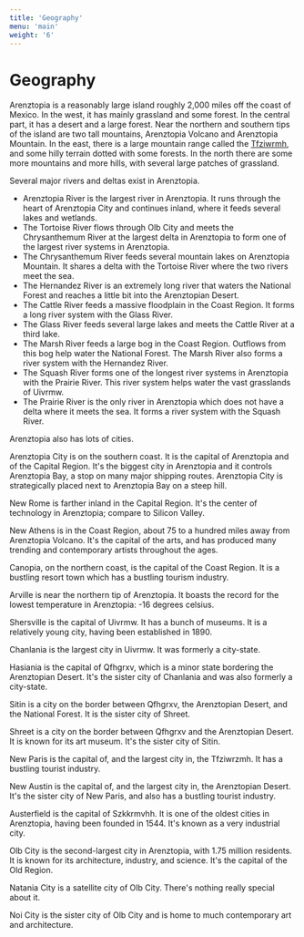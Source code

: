 ```yaml
---
title: 'Geography'
menu: 'main'
weight: '6'
---
```


# Geography

Arenztopia is a reasonably large island roughly 2,000 miles off the coast of Mexico. In the west, it has mainly grassland and some forest. In the central part, it has a desert and a large forest. Near the northern and southern tips of the island are two tall mountains, Arenztopia Volcano and Arenztopia Mountain. In the east, there is a large mountain range called the [Tfziwrmh](), and some hilly terrain dotted with some forests. In the north there are some more mountains and more hills, with several large patches of grassland.

Several major rivers and deltas exist in Arenztopia.

* Arenztopia River is the largest river in Arenztopia. It runs through the heart of Arenztopia City and continues inland, where it feeds several lakes and wetlands.
* The Tortoise River flows through Olb City and meets the Chrysanthemum River at the largest delta in Arenztopia to form one of the largest river systems in Arenztopia.
* The Chrysanthemum River feeds several mountain lakes on Arenztopia Mountain. It shares a delta with the Tortoise River where the two rivers meet the sea.
* The Hernandez River is an extremely long river that waters the National Forest and reaches a little bit into the Arenztopian Desert. 
* The Cattle River feeds a massive floodplain in the Coast Region. It forms a long river system with the Glass River. 
* The Glass River feeds several large lakes and meets the Cattle River at a third lake.
* The Marsh River feeds a large bog in the Coast Region. Outflows from this bog help water the National Forest. The Marsh River also forms a river system with the Hernandez River.
* The Squash River forms one of the longest river systems in Arenztopia with the Prairie River. This river system helps water the vast grasslands of Uivrmw.
* The Prairie River is the only river in Arenztopia which does not have a delta where it meets the sea. It forms a river system with the Squash River.

Arenztopia also has lots of cities.

Arenztopia City is on the southern coast. It is the capital of Arenztopia and of the Capital Region. It's the biggest city in Arenztopia and it controls Arenztopia Bay, a stop on many major shipping routes. Arenztopia City is strategically placed next to Arenztopia Bay on a steep hill.

New Rome is farther inland in the Capital Region. It's the center of technology in Arenztopia; compare to Silicon Valley.

New Athens is in the Coast Region, about 75 to a hundred miles away from Arenztopia Volcano. It's the capital of the arts, and has produced many trending and contemporary artists throughout the ages.

Canopia, on the northern coast, is the capital of the Coast Region. It is a bustling resort town which has a bustling tourism industry.

Arville is near the northern tip of Arenztopia. It boasts the record for the lowest temperature in Arenztopia: -16 degrees celsius.

Shersville is the capital of Uivrmw. It has a bunch of museums. It is a relatively young city, having been established in 1890.

Chanlania is the largest city in Uivrmw. It was formerly a city-state.

Hasiania is the capital of Qfhgrxv, which is a minor state bordering the Arenztopian Desert. It's the sister city of Chanlania and was also formerly a city-state.

Sitin is a city on the border between Qfhgrxv, the Arenztopian Desert, and the National Forest. It is the sister city of Shreet.

Shreet is a city on the border between Qfhgrxv and the Arenztopian Desert. It is known for its art museum. It's the sister city of Sitin. 

New Paris is the capital of, and the largest city in, the Tfziwrzmh. It has a bustling tourist industry.

New Austin is the capital of, and the largest city in, the Arenztopian Desert. It's the sister city of New Paris, and also has a bustling tourist industry.

Austerfield is the capital of Szkkrmvhh. It is one of the oldest cities in Arenztopia, having been founded in 1544. It's known as a very industrial city.

Olb City is the second-largest city in Arenztopia, with 1.75 million residents. It is known for its architecture, industry, and science. It's the capital of the Old Region.

Natania City is a satellite city of Olb City. There's nothing really special about it.

Noi City is the sister city of Olb City and is home to much contemporary art and architecture.
